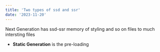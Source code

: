 ```yaml
---
title: 'Two types of ssd and ssr'
date: '2023-11-20'
---
```



Next Generation has ssd-ssr memory of styling and so on files to much intersting files
- **Static Generation** is the pre-loading